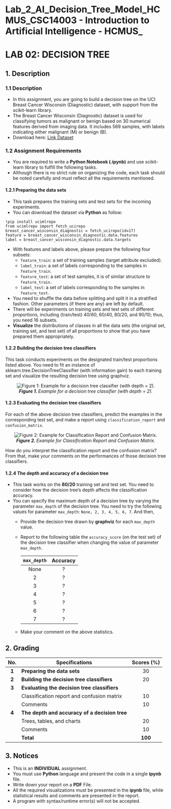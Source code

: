 # Lab_2_AI_Decision_Tree_Model_HCMUS_**CSC14003 - Introduction to Artificial Intelligence - HCMUS**_
# LAB 02: DECISION TREE
## 1. Description
### 1.1 Description
* In this assignment, you are going to build a decision tree on the UCI Breast Cancer Wisconsin (Diagnostic) dataset, with support from the scikit-learn library.
* The Breast Cancer Wisconsin (Diagnostic) dataset is used for classifying tumors as malignant or benign based on 30 numerical features derived from imaging data. It includes 569 samples, with labels indicating either malignant (M) or benign (B).
* Download here: [Link Dataset](https://archive.ics.uci.edu/dataset/17/breast+cancer+wisconsin+diagnostic)

### 1.2 Assignment Requirements
* You are required to write a **Python Notebook (.ipynb)** and use scikit-learn library to fulfill the following tasks.
* Although there is no strict rule on organizing the code, each task should be noted carefully and must reflect all the requirements mentioned.

#### 1.2.1 Preparing the data sets
* This task prepares the training sets and test sets for the incoming experiments. 
* You can download the dataset via **Python** as follow:
```python=
!pip install ucimlrepo
from ucimlrepo import fetch_ucirepo
breast_cancer_wisconsin_diagnostic = fetch_ucirepo(id=17)
feature = breast_cancer_wisconsin_diagnostic.data.features
label = breast_cancer_wisconsin_diagnostic.data.targets
```
* With features and labels above, please prepare the following four subsets:
	* `feature_train`: a set of training samples (target attribute excluded).
	* `label_train`: a set of labels corresponding to the samples in `feature_train`.
	* `feature_test`: a set of test samples, it is of similar structure to `feature_train`.
	* `label_test`: a set of labels corresponding to the samples in `feature_test`.
* You need to shuffle the data before splitting and split it in a stratified fashion. Other parameters (if there are any) are left by default.
* There will be experiments on training sets and test sets of different proportions, including (train/test) 40/60, 60/40, 80/20, and 90/10; thus, you need 16 subsets.
* **Visualize** the distributions of classes in all the data sets (the original set, training set, and test set) of all proportions to show that you have prepared them appropriately.
#### 1.2.2 Building the decision tree classifiers
This task conducts experiments on the designated train/test proportions listed above.
You need to fit an instance of sklearn.tree.DecisionTreeClassifier (with information gain) to each training set and visualize the resulting decision tree using graphviz.

<center>
    <img src = "https://github.com/user-attachments/assets/3e3bd561-2e99-4d14-b23a-5091b8054b76" alt="Figure 1: Example for a decision tree classifier (with depth = 2)."/>
	<div style="text-align: center;"><i><b>Figure 1. </b>Example for a decision tree classifier (with depth = 2).
</i></div>
</center>

#### 1.2.3 Evaluating the decision tree classifiers
For each of the above decision tree classifiers, predict the examples in the corresponding test set, and make a report using `classification_report` and `confusion_matrix`.

<center>
    <img src = "https://github.com/user-attachments/assets/f7fa9875-7a9b-417e-99e7-91ca609471bc" alt="Figure 2: Example for Classification Report and Confusion Matrix.
"/>
	<div style="text-align: center;"><i><b>Figure 2. </b>Example for Classification Report and Confusion Matrix.
</i></div>
</center>

How do you interpret the classification report and the confusion matrix? From that, make your comments on the performances of those decision tree classifiers.
#### 1.2.4 The depth and accuracy of a decision tree
* This task works on the **80/20** training set and test set. You need to consider how the decision tree’s depth affects the classification accuracy.
* You can specify the maximum depth of a decision tree by varying the parameter `max_depth` of the decision tree. You need to try the following values for parameter `max_depth`: `None, 2, 3, 4, 5, 6, 7`. And then,
	* Provide the decision tree drawn by **graphviz** for each `max_depth` value.
	* Report to the following table the `accuracy_score` (on the test set) of the decision tree classifier when changing the value of parameter `max_depth`.
	
		| `max_depth` | Accuracy |
		|:-----------:|:--------:|
		|    None     |    ?     |
		|      2      |    ?     |
		|      3      |    ?     |
		|      4      |    ?     |
		|      5      |    ?     |
		|      6      |    ?     |
		|      7      |    ?     |
	* Make your comment on the above statistics.
## 2. Grading
|  No.  | Specifications                                | Scores (%) |
|:-----:| --------------------------------------------- |:----------:|
| **1** | **Preparing the data sets**                   |     30     |
| **2** | **Building the decision tree classifiers**    |     20     |
| **3** | **Evaluating the decision tree classifiers**  |            |
|       | Classification report and confusion matrix    |     10     |
|       | Comments                                      |     10     |
| **4** | **The depth and accuracy of a decision tree** |            |
|       | Trees, tables, and charts                     |     20     |
|       | Comments                                      |     10     |
|       | **Total**                                     |  **100**   |
## 3. Notices
* This is an **INDIVIDUAL** assignment.
* You must use **Python** language and present the code in a single **ipynb** file.
* Write down your report on a **PDF** File.
* All the required visualizations must be presented in the **ipynb** file, while statistical results and comments are presented in the report.
* A program with syntax/runtime error(s) will not be accepted.
